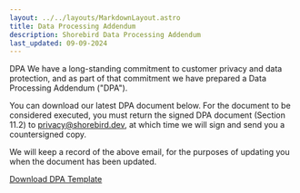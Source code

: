 ```yaml
---
layout: ../../layouts/MarkdownLayout.astro
title: Data Processing Addendum
description: Shorebird Data Processing Addendum
last_updated: 09-09-2024
---
```


DPA
We have a long-standing commitment to customer privacy and data protection, and
as part of that commitment we have prepared a Data Processing Addendum ("DPA").

You can download our latest DPA document below. For the document to be
considered executed, you must return the signed DPA document (Section 11.2) to
privacy@shorebird.dev, at which time we will sign and send you a countersigned
copy.

We will keep a record of the above email, for the purposes of updating you when
the document has been updated.

[Download DPA Template](../../assets/legal/Shorebird%20DPA%20online%20template%20EU,%20UK%20and%20Swiss%202024-09-07.docx.pdf)